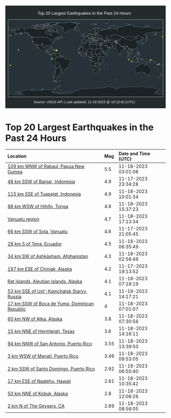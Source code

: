 ![Map](./map.png)

# Top 20 Largest Earthquakes in the Past 24 Hours

| Location | Mag | Date and Time (UTC) |
|:---|:---|:---|
| [109 km WNW of Rabaul, Papua New Guinea](https://earthquake.usgs.gov/earthquakes/eventpage/us6000lp9k) | 5.5 | 11-18-2023 03:01:08 |
| [48 km SSW of Banjar, Indonesia](https://earthquake.usgs.gov/earthquakes/eventpage/us6000lp8y) | 4.9 | 11-17-2023 23:34:28 |
| [115 km SSE of Tuapejat, Indonesia](https://earthquake.usgs.gov/earthquakes/eventpage/us6000lpaw) | 4.9 | 11-18-2023 10:01:34 |
| [88 km WSW of Hihifo, Tonga](https://earthquake.usgs.gov/earthquakes/eventpage/us6000lpc6) | 4.8 | 11-18-2023 15:37:23 |
| [Vanuatu region](https://earthquake.usgs.gov/earthquakes/eventpage/us6000lpc7) | 4.7 | 11-18-2023 17:13:34 |
| [66 km SSW of Sola, Vanuatu](https://earthquake.usgs.gov/earthquakes/eventpage/us6000lp7t) | 4.6 | 11-17-2023 21:05:45 |
| [28 km S of Tena, Ecuador](https://earthquake.usgs.gov/earthquakes/eventpage/us6000lpa5) | 4.5 | 11-18-2023 06:35:49 |
| [34 km SW of Ashkāsham, Afghanistan](https://earthquake.usgs.gov/earthquakes/eventpage/us6000lp9j) | 4.3 | 11-18-2023 02:56:49 |
| [197 km ESE of Chiniak, Alaska](https://earthquake.usgs.gov/earthquakes/eventpage/ak023er6wj5u) | 4.2 | 11-17-2023 19:13:52 |
| [Rat Islands, Aleutian Islands, Alaska](https://earthquake.usgs.gov/earthquakes/eventpage/us6000lpb3) | 4.1 | 11-18-2023 07:18:19 |
| [53 km SSE of Ust’-Kamchatsk Staryy, Russia](https://earthquake.usgs.gov/earthquakes/eventpage/us6000lpbt) | 4.1 | 11-18-2023 14:17:21 |
| [17 km SSW of Boca de Yuma, Dominican Republic](https://earthquake.usgs.gov/earthquakes/eventpage/pr2023322000) | 4 | 11-18-2023 07:01:07 |
| [60 km NW of Atka, Alaska](https://earthquake.usgs.gov/earthquakes/eventpage/us6000lpb8) | 3.8 | 11-18-2023 07:30:56 |
| [15 km NNE of Hermleigh, Texas](https://earthquake.usgs.gov/earthquakes/eventpage/tx2023wpos) | 3.6 | 11-18-2023 14:16:11 |
| [94 km NNW of San Antonio, Puerto Rico](https://earthquake.usgs.gov/earthquakes/eventpage/pr2023322002) | 3.55 | 11-18-2023 13:39:50 |
| [3 km WSW of Manatí, Puerto Rico](https://earthquake.usgs.gov/earthquakes/eventpage/pr2023322001) | 3.49 | 11-18-2023 09:53:05 |
| [2 km SSW of Santo Domingo, Puerto Rico](https://earthquake.usgs.gov/earthquakes/eventpage/pr71431563) | 2.92 | 11-18-2023 06:50:40 |
| [17 km ESE of Naalehu, Hawaii](https://earthquake.usgs.gov/earthquakes/eventpage/hv73651407) | 2.81 | 11-18-2023 10:35:42 |
| [50 km NNE of Kobuk, Alaska](https://earthquake.usgs.gov/earthquakes/eventpage/ak023esq8q77) | 2.8 | 11-18-2023 12:08:26 |
| [2 km N of The Geysers, CA](https://earthquake.usgs.gov/earthquakes/eventpage/nc73964111) | 2.69 | 11-18-2023 08:56:05 |
